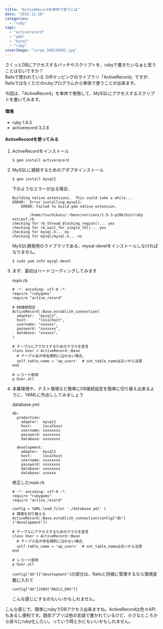 ```yaml
---
title: "ActiveRecordを単体で使うには"
date: "2012-11-10"
categories: 
  - "ruby"
tags: 
  - "activerecord"
  - "gem"
  - "mysql"
  - "ruby"
coverImage: "large_368519992.jpg"
---
```


さくっとDBにアクセスするバッチやスクリプトを、rubyで書きたいなぁと思うことはないですか？  
Railsで使われている O/Rマッピングのライブラリ「ActiveRecord」ですが、Railsではなくただのrubyプログラムから単体で使うことが出来ます。

今回は、「ActiveRecord」を単体で使用して、MySQLにアクセスするスクリプトを書いてみます。

#### 環境

- ruby 1.9.3
- activerecord 3.2.8

#### ActiveRecordを使ってみる

1. ActiveRecordをインストール
    
    ```
    $ gem install activerecord
    ```
    
2. MySQLに接続するためのアダプタインストール
    
    ```
    $ gem install mysql2
    ```
    
    下のようなエラーが出る場合、
    
    ```
    Building native extensions.  This could take a while...
    ERROR:  Error installing mysql2:
        ERROR: Failed to build gem native extension.
    
            /home/tsuchikazu/.rbenv/versions/1.9.3-p286/bin/ruby extconf.rb
    checking for rb_thread_blocking_region()... yes
    checking for rb_wait_for_single_fd()... yes
    checking for mysql.h... no
    checking for mysql/mysql.h... no
    ```
    
    MySQL開発用のライブラリである、mysql-develをインストールしなければなりません。
    
    ```
    $ sudo yum info mysql-devel
    ```
    
3. まず、最初はハードコーディングしてみます
    
    main.rb
    
    ```
    # -*- encoding: utf-8 -*-
    require "rubygems"
    require "active_record"
    
    # DB接続設定
    ActiveRecord::Base.establish_connection(
      adapter:  "mysql2",
      host:     "localhost",
      username: "xxxxxx",
      password: "xxxxxxx",
      database: "xxxxxx",
    )
    
    # テーブルにアクセスするためのクラスを宣言
    class User < ActiveRecord::Base
      # テーブル名が命名規則に沿わない場合、
      self.table_name = 'wp_users'  # set_table_nameは古いから注意
    end
    
    # レコード取得
    p User.all
    ```
    
4. 本番環境や、テスト環境など簡単にDB接続設定を簡単に切り替え出来るように、YAMLに外出ししてみましょう
    
    database.yml
    
    ```
    db:
      production:
        adapter:  mysql2
        host:     localhost
        username: xxxxxxxx
        password: xxxxxxxx
        database: xxxxxxxx
    
      development:
        adapter:  mysql2
        host:     localhost
        username: xxxxxxxx
        password: xxxxxxxx
        database: xxxxxxxx
        database: xxxxxx
    ```
    
    修正したmain.rb
    
    ```
    # -*- encoding: utf-8 -*-
    require "rubygems"
    require "active_record"
    
    config = YAML.load_file( './database.yml' )
    # 環境を切り替える
    ActiveRecord::Base.establish_connection(config["db"]["development"])
    
    # テーブルにアクセスするためのクラスを宣言
    class User < ActiveRecord::Base
      # テーブル名が命名規則に沿わない場合、
      self.table_name = 'wp_users'  # set_table_nameは古いから注意
    end
    
    # レコード取得
    p User.all
    ```
    
    `config["db"]["development"]`の部分は、Railsと同様に管理するなら環境変数に入れて
    
    ```
    config["db"][ENV["RAILS_ENV"]]
    ```
    
    こんな感じにするのもいいかもしれません。
    

こんな感じで、簡単にrubyでDBアクセス出来ますね。ActiveRecordは色々APIもあるし便利です。既存アプリは他の言語で書かれているけど、小さなところから徐々にruby化したい。っていう時とかにもいいかもしれません。
